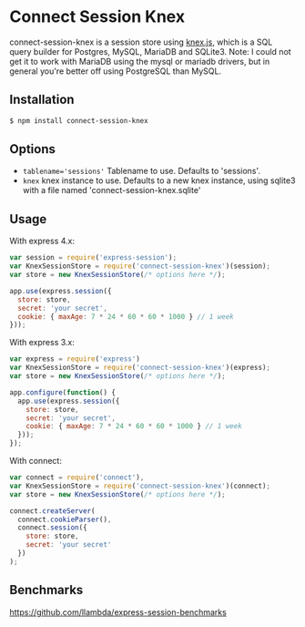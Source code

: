 # Connect Session Knex

connect-session-knex is a session store using [knex.js](http://knexjs.org/), which is a SQL query builder for Postgres, MySQL, MariaDB and SQLite3. Note: I could not get it to work with MariaDB using the mysql or mariadb drivers, but in general you're better off using PostgreSQL than MySQL.

## Installation

```sh
$ npm install connect-session-knex
```

## Options

 - `tablename='sessions'` Tablename to use. Defaults to 'sessions'.
 - `knex` knex instance to use. Defaults to a new knex instance, using sqlite3 with a file named 'connect-session-knex.sqlite'

## Usage

With express 4.x:

```js
var session = require('express-session');
var KnexSessionStore = require('connect-session-knex')(session);
var store = new KnexSessionStore(/* options here */);

app.use(express.session({
  store: store,
  secret: 'your secret',
  cookie: { maxAge: 7 * 24 * 60 * 60 * 1000 } // 1 week
}));
```

With express 3.x:

```js
var express = require('express')
var KnexSessionStore = require('connect-session-knex')(express);
var store = new KnexSessionStore(/* options here */);

app.configure(function() {
  app.use(express.session({
    store: store,
    secret: 'your secret',
    cookie: { maxAge: 7 * 24 * 60 * 60 * 1000 } // 1 week
  }));
});
```

With connect:

```js
var connect = require('connect'),
var KnexSessionStore = require('connect-session-knex')(connect);
var store = new KnexSessionStore(/* options here */);

connect.createServer(
  connect.cookieParser(),
  connect.session({
    store: store,
    secret: 'your secret'
  })
);
```


## Benchmarks

https://github.com/llambda/express-session-benchmarks
